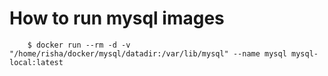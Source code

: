 # How to run mysql images

```shell
    $ docker run --rm -d -v "/home/risha/docker/mysql/datadir:/var/lib/mysql" --name mysql mysql-local:latest
```